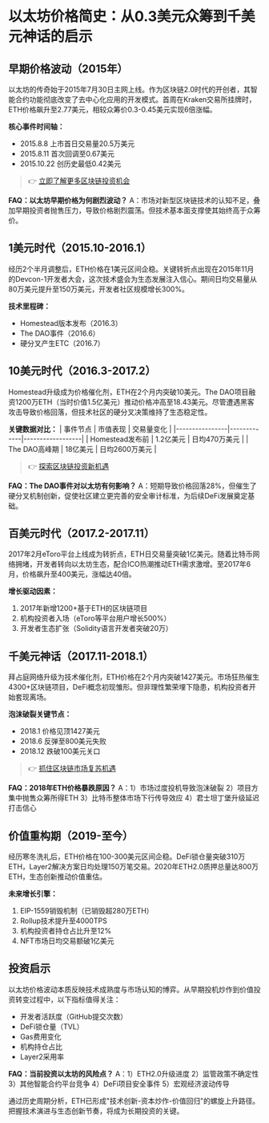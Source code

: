 # 以太坊价格简史：从0.3美元众筹到千美元神话的启示

## 早期价格波动（2015年）

以太坊的传奇始于2015年7月30日主网上线。作为区块链2.0时代的开创者，其智能合约功能彻底改变了去中心化应用的开发模式。首周在Kraken交易所挂牌时，ETH价格飙升至2.77美元，相较众筹价0.3-0.45美元实现6倍涨幅。

**核心事件时间轴：**
- 2015.8.8 上市首日交易量20.5万美元
- 2015.8.11 首次回调至0.67美元
- 2015.10.22 创历史最低0.42美元

> 👉 [立即了解更多区块链投资机会](https://bit.ly/okx_welcome)

**FAQ：以太坊早期价格为何剧烈波动？**
A：市场对新型区块链技术的认知不足，叠加早期投资者抛售压力，导致价格剧烈震荡。但技术基本面支撑使其始终高于众筹价。

## 1美元时代（2015.10-2016.1）

经历2个半月调整后，ETH价格在1美元区间企稳。关键转折点出现在2015年11月的Devcon-1开发者大会，这次技术盛会为生态发展注入信心。期间日均交易量从80万美元提升至150万美元，开发者社区规模增长300%。

**技术里程碑：**
- Homestead版本发布（2016.3）
- The DAO事件（2016.6）
- 硬分叉产生ETC（2016.7）

## 10美元时代（2016.3-2017.2）

Homestead升级成为价格催化剂，ETH在2个月内突破10美元。The DAO项目融资1200万ETH（当时价值1.5亿美元）推动价格冲高至18.43美元。尽管遭遇黑客攻击导致价格回落，但技术社区的硬分叉决策维持了生态稳定性。

**关键数据对比：**
| 事件节点       | 市值表现      | 交易量变化       |
|----------------|-------------|------------------|
| Homestead发布前 | 1.2亿美元   | 日均470万美元   |
| The DAO高峰期   | 18亿美元    | 日均2600万美元  |

> 👉 [探索区块链投资新机遇](https://bit.ly/okx_welcome)

**FAQ：The DAO事件对以太坊有何影响？**
A：短期导致价格回落28%，但催生了硬分叉机制创新，促使社区建立更完善的安全审计标准，为后续DeFi发展奠定基础。

## 百美元时代（2017.2-2017.11）

2017年2月eToro平台上线成为转折点，ETH日交易量突破1亿美元。随着比特币网络拥堵，开发者转向以太坊生态，配合ICO热潮推动ETH需求激增。至2017年6月，价格飙升至400美元，涨幅达40倍。

**增长驱动因素：**
1. 2017年新增1200+基于ETH的区块链项目
2. 机构投资者入场（eToro等平台用户增长500%）
3. 开发者生态扩张（Solidity语言开发者突破20万）

## 千美元神话（2017.11-2018.1）

拜占庭网络升级为技术催化剂，ETH价格在2个月内突破1427美元。市场狂热催生4300+区块链项目，DeFi概念初现雏形。但非理性繁荣埋下隐患，机构投资者开始套现离场。

**泡沫破裂关键节点：**
- 2018.1 价格见顶1427美元
- 2018.6 反弹至800美元失败
- 2018.12 跌破100美元关口

> 👉 [抓住区块链市场复苏机遇](https://bit.ly/okx_welcome)

**FAQ：2018年ETH价格暴跌原因？**
A：1）市场过度投机导致泡沫破裂 2）项目方集中抛售众筹所得ETH 3）比特币整体市场下行传导效应 4）君士坦丁堡升级延迟打击信心

## 价值重构期（2019-至今）

经历寒冬洗礼后，ETH价格在100-300美元区间企稳。DeFi锁仓量突破310万ETH，Layer2解决方案日均处理150万笔交易。2020年ETH2.0质押总量达800万ETH，生态创新推动价值重估。

**未来增长引擎：**
1. EIP-1559销毁机制（已销毁超280万ETH）
2. Rollup技术提升至4000TPS
3. 机构投资者持仓占比升至12%
4. NFT市场日均交易额破1亿美元

## 投资启示

以太坊价格波动本质反映技术成熟度与市场认知的博弈。从早期投机炒作到价值投资转变过程中，以下指标值得关注：
- 开发者活跃度（GitHub提交次数）
- DeFi锁仓量（TVL）
- Gas费用变化
- 机构持仓占比
- Layer2采用率

**FAQ：当前投资以太坊的风险点？**
A：1）ETH2.0升级进度 2）监管政策不确定性 3）其他智能合约平台竞争 4）DeFi项目安全事件 5）宏观经济波动传导

通过历史周期分析，ETH已形成"技术创新-资本炒作-价值回归"的螺旋上升路径。把握技术演进与生态创新节奏，将成为长期投资的关键。